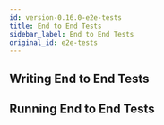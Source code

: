 ```yaml
---
id: version-0.16.0-e2e-tests
title: End to End Tests
sidebar_label: End to End Tests
original_id: e2e-tests
---
```


## Writing End to End Tests

## Running End to End Tests
